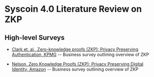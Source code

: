 # Syscoin 4.0 Literature Review on ZKP

## High-level Surveys

- [Clark et. al., Zero-knowledge proofs (ZKP): Privacy Preserving
Authentication, KPMG](https://published-prd.lanyonevents.com/published/rsaus19/sessionsFiles/13672/IDY-W02-Zero-Knowledge-ZK-Proofs_Privacy_Preserving-Authentication.pdf)
-- Business survey outlining overview of ZKP

- [Nelson, Zero Knowledge Proofs (ZKP): Privacy Preserving Digital Identity, Amazon](https://www.youtube.com/watch?v=D4iUeVbib_k)
-- Business survey outlining overview of ZKP
